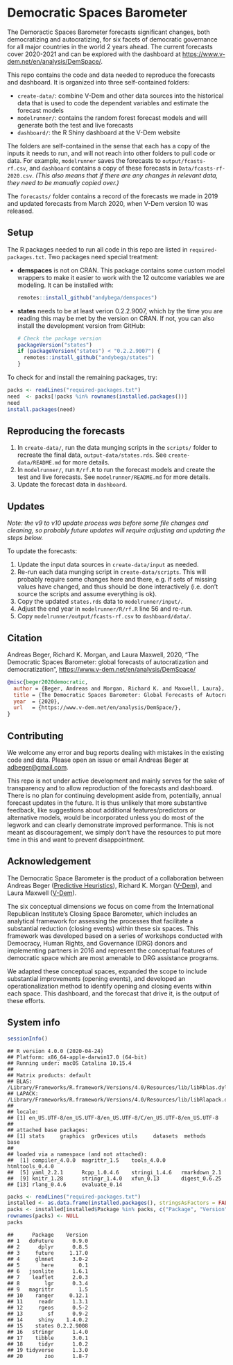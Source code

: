 Democratic Spaces Barometer
================

The Demoractic Spaces Barometer forecasts significant changes, both
democratizing and autocratizing, for six facets of democratic governance
for all major countries in the world 2 years ahead. The current
forecasts cover 2020-2021 and can be explored with the dashboard at
<https://www.v-dem.net/en/analysis/DemSpace/>.

This repo contains the code and data needed to reproduce the forecasts
and dashboard. It is organized into three self-contained folders:

  - `create-data/`: combine V-Dem and other data sources into the
    historical data that is used to code the dependent variables and
    estimate the forecast models
  - `modelrunner/`: contains the random forest forecast models and will
    generate both the test and live forecasts
  - `dashboard/`: the R Shiny dashboard at the V-Dem website

The folders are self-contained in the sense that each has a copy of the
inputs it needs to run, and will not reach into other folders to pull
code or data. For example, `modelrunner` saves the forecasts to
`output/fcasts-rf.csv`, and `dashboard` contains a copy of these
forecasts in `Data/fcasts-rf-2020.csv`. *(This also means that if there
are any changes in relevant data, they need to be manually copied
over.)*

The `forecasts/` folder contains a record of the forecasts we made in
2019 and updated forecasts from March 2020, when V-Dem version 10 was
released.

## Setup

The R packages needed to run all code in this repo are listed in
`required-packages.txt`. Two packages need special treatment:

  - **demspaces** is not on CRAN. This package contains some custom
    model wrappers to make it easier to work with the 12 outcome
    variables we are modeling. It can be installed with:
    
    ``` r
    remotes::install_github("andybega/demspaces")
    ```

  - **states** needs to be at least verion 0.2.2.9007, which by the time
    you are reading this may be met by the version on CRAN. If not, you
    can also install the development version from GitHub:
    
    ``` r
    # Check the package version
    packageVersion("states")
    if (packageVersion("states") < "0.2.2.9007") {
      remotes::install_github("andybega/states")
    }
    ```

To check for and install the remaining packages, try:

``` r
packs <- readLines("required-packages.txt")
need  <- packs[!packs %in% rownames(installed.packages())]
need
install.packages(need)
```

## Reproducing the forecasts

1.  In `create-data/`, run the data munging scripts in the `scripts/`
    folder to recreate the final data, `output-data/states.rds`. See
    `create-data/README.md` for more details.
2.  In `modelrunner/`, run `R/rf.R` to run the forecast models and
    create the test and live forecasts. See `modelrunner/README.md` for
    more details.
3.  Update the forecast data in `dashboard`.

## Updates

*Note: the v9 to v10 update process was before some file changes and
cleaning, so probably future updates will require adjusting and updating
the steps below.*

To update the forecasts:

1.  Update the input data sources in `create-data/input` as needed.
2.  Re-run each data munging script in `create-data/scripts`. This will
    probably require some changes here and there, e.g. if sets of
    missing values have changed, and thus should be done interactively
    (i.e. don’t source the scripts and assume everything is ok).
3.  Copy the updated `states.rds` data to `modelrunner/input/`.
4.  Adjust the end year in `modelrunner/R/rf.R` line 56 and re-run.
5.  Copy `modelrunner/output/fcasts-rf.csv` to `dashboard/data/`.

## Citation

Andreas Beger, Richard K. Morgan, and Laura Maxwell, 2020, “The
Democratic Spaces Barometer: global forecasts of autocratization and
democratization”, <https://www.v-dem.net/en/analysis/DemSpace/>

``` bibtex
@misc{beger2020democratic,
  author = {Beger, Andreas and Morgan, Richard K. and Maxwell, Laura},
  title = {The Democratic Spaces Barometer: Global Forecasts of Autocratization and Democratization},
  year  = {2020},
  url   = {https://www.v-dem.net/en/analysis/DemSpace/},
}
```

## Contributing

We welcome any error and bug reports dealing with mistakes in the
existing code and data. Please open an issue or email Andreas Beger at
[adbeger@gmail.com](mailto:adbeger+demspaces@gmail.com).

This repo is not under active development and mainly serves for the sake
of transparency and to allow reproduction of the forecasts and
dashboard. There is no plan for continuing development aside from,
potentially, annual forecast updates in the future. It is thus unlikely
that more substantive feedback, like suggestions about additional
features/predictors or alternative models, would be incorporated unless
you do most of the legwork and can clearly demonstrate improved
performance. This is not meant as discouragement, we simply don’t have
the resources to put more time in this and want to prevent
disappointment.

## Acknowledgement

The Democratic Space Barometer is the product of a collaboration between
Andreas Beger ([Predictive
Heuristics](https://www.predictiveheuristics.com)), Richard K. Morgan
([V-Dem](https://www.v-dem.net/en/)), and Laura Maxwell
([V-Dem](https://www.v-dem.net/en/)).

The six conceptual dimensions we focus on come from the International
Republican Institute’s Closing Space Barometer, which includes an
analytical framework for assessing the processes that facilitate a
substantial reduction (closing events) within these six spaces. This
framework was developed based on a series of workshops conducted with
Democracy, Human Rights, and Governance (DRG) donors and implementing
partners in 2016 and represent the conceptual features of democratic
space which are most amenable to DRG assistance programs.

We adapted these conceptual spaces, expanded the scope to include
substantial improvements (opening events), and developed an
operationalization method to identify opening and closing events within
each space. This dashboard, and the forecast that drive it, is the
output of these efforts.

## System info

``` r
sessionInfo()
```

    ## R version 4.0.0 (2020-04-24)
    ## Platform: x86_64-apple-darwin17.0 (64-bit)
    ## Running under: macOS Catalina 10.15.4
    ## 
    ## Matrix products: default
    ## BLAS:   /Library/Frameworks/R.framework/Versions/4.0/Resources/lib/libRblas.dylib
    ## LAPACK: /Library/Frameworks/R.framework/Versions/4.0/Resources/lib/libRlapack.dylib
    ## 
    ## locale:
    ## [1] en_US.UTF-8/en_US.UTF-8/en_US.UTF-8/C/en_US.UTF-8/en_US.UTF-8
    ## 
    ## attached base packages:
    ## [1] stats     graphics  grDevices utils     datasets  methods   base     
    ## 
    ## loaded via a namespace (and not attached):
    ##  [1] compiler_4.0.0  magrittr_1.5    tools_4.0.0     htmltools_0.4.0
    ##  [5] yaml_2.2.1      Rcpp_1.0.4.6    stringi_1.4.6   rmarkdown_2.1  
    ##  [9] knitr_1.28      stringr_1.4.0   xfun_0.13       digest_0.6.25  
    ## [13] rlang_0.4.6     evaluate_0.14

``` r
packs <- readLines("required-packages.txt")
installed <- as.data.frame(installed.packages(), stringsAsFactors = FALSE)
packs <- installed[installed$Package %in% packs, c("Package", "Version")]
rownames(packs) <- NULL
packs
```

    ##      Package    Version
    ## 1   doFuture      0.9.0
    ## 2      dplyr      0.8.5
    ## 3     future     1.17.0
    ## 4     glmnet      3.0-2
    ## 5       here        0.1
    ## 6   jsonlite      1.6.1
    ## 7    leaflet      2.0.3
    ## 8        lgr      0.3.4
    ## 9   magrittr        1.5
    ## 10    ranger     0.12.1
    ## 11     readr      1.3.1
    ## 12     rgeos      0.5-2
    ## 13        sf      0.9-2
    ## 14     shiny    1.4.0.2
    ## 15    states 0.2.2.9008
    ## 16   stringr      1.4.0
    ## 17    tibble      3.0.1
    ## 18     tidyr      1.0.2
    ## 19 tidyverse      1.3.0
    ## 20       zoo      1.8-7
